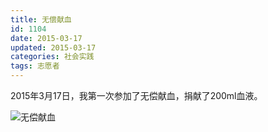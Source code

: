 ```yaml
---
title: 无偿献血
id: 1104
date: 2015-03-17
updated: 2015-03-17
categories: 社会实践
tags: 志愿者
---
```


2015年3月17日，我第一次参加了无偿献血，捐献了200ml血液。
<!--more-->
![无偿献血](/img/volunteer/xue.jpg)
